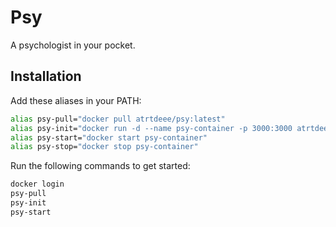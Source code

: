 # Psy

A psychologist in your pocket.

## Installation

Add these aliases in your PATH:

```bash
alias psy-pull="docker pull atrtdeee/psy:latest"
alias psy-init="docker run -d --name psy-container -p 3000:3000 atrtdeee/psy:latest"
alias psy-start="docker start psy-container"
alias psy-stop="docker stop psy-container"
```

Run the following commands to get started:

```bash
docker login
psy-pull
psy-init
psy-start
```
